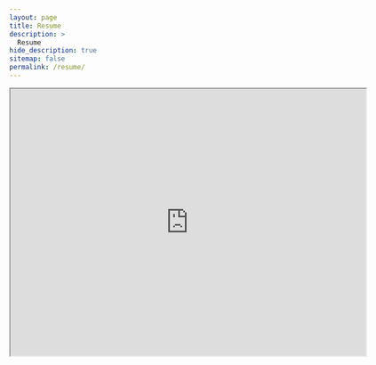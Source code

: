```yaml
---
layout: page
title: Resume
description: >
  Resume
hide_description: true
sitemap: false
permalink: /resume/
---
```


<iframe src="https://drive.google.com/file/d/1X2lwms476m5GAtLYTG9xfrKXTTMAa091/preview" width="640" height="480" allow="autoplay"></iframe>
